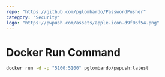 ```yaml
---
repo: "https://github.com/pglombardo/PasswordPusher"
category: "Security"
logo: "https://pwpush.com/assets/apple-icon-d9f06f54.png"
---
```


# Docker Run Command

```bash
docker run -d -p "5100:5100" pglombardo/pwpush:latest
```
